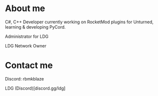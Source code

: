 <h1>
  About me
</h1>
<p>C#, C++ Developer currently working on RocketMod plugins for Unturned, learning & developing PyCord.</p>

<p>Administrator for LDG</p>
<p>LDG Network Owner</p>

<h1>Contact me</h1>
<p>Discord: rbmkblaze</p>
<p>LDG (Discord)[discord.gg/ldg]
